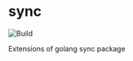 # sync

![Build](https://github.com/leangaurav/sync/actions/workflows/main.yml/badge.svg?branch=main&event=push)

Extensions of golang sync package

